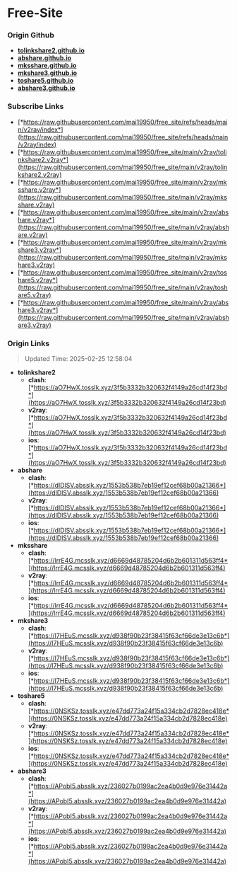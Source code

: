 # Free-Site

### Origin Github

- [**tolinkshare2.github.io**](https://github.com/tolinkshare2/tolinkshare2.github.io)
- [**abshare.github.io**](https://github.com/abshare/abshare.github.io)
- [**mksshare.github.io**](https://github.com/mksshare/mksshare.github.io)
- [**mkshare3.github.io**](https://github.com/mkshare3/mkshare3.github.io)
- [**toshare5.github.io**](https://github.com/toshare5/toshare5.github.io)
- [**abshare3.github.io**](https://github.com/abshare3/abshare3.github.io)

### Subscribe Links

- [*https://raw.githubusercontent.com/mai19950/free_site/refs/heads/main/v2ray/index*](https://raw.githubusercontent.com/mai19950/free_site/refs/heads/main/v2ray/index)
- [*https://raw.githubusercontent.com/mai19950/free_site/main/v2ray/tolinkshare2.v2ray*](https://raw.githubusercontent.com/mai19950/free_site/main/v2ray/tolinkshare2.v2ray)
- [*https://raw.githubusercontent.com/mai19950/free_site/main/v2ray/mksshare.v2ray*](https://raw.githubusercontent.com/mai19950/free_site/main/v2ray/mksshare.v2ray)
- [*https://raw.githubusercontent.com/mai19950/free_site/main/v2ray/abshare.v2ray*](https://raw.githubusercontent.com/mai19950/free_site/main/v2ray/abshare.v2ray)
- [*https://raw.githubusercontent.com/mai19950/free_site/main/v2ray/mkshare3.v2ray*](https://raw.githubusercontent.com/mai19950/free_site/main/v2ray/mkshare3.v2ray)
- [*https://raw.githubusercontent.com/mai19950/free_site/main/v2ray/toshare5.v2ray*](https://raw.githubusercontent.com/mai19950/free_site/main/v2ray/toshare5.v2ray)
- [*https://raw.githubusercontent.com/mai19950/free_site/main/v2ray/abshare3.v2ray*](https://raw.githubusercontent.com/mai19950/free_site/main/v2ray/abshare3.v2ray)

### Origin Links

> Updated Time: 2025-02-25 12:58:04

- **tolinkshare2**
  - **clash**: [*https://aO7HwX.tosslk.xyz/3f5b3332b320632f4149a26cd14f23bd*](https://aO7HwX.tosslk.xyz/3f5b3332b320632f4149a26cd14f23bd)
  - **v2ray**: [*https://aO7HwX.tosslk.xyz/3f5b3332b320632f4149a26cd14f23bd*](https://aO7HwX.tosslk.xyz/3f5b3332b320632f4149a26cd14f23bd)
  - **ios**: [*https://aO7HwX.tosslk.xyz/3f5b3332b320632f4149a26cd14f23bd*](https://aO7HwX.tosslk.xyz/3f5b3332b320632f4149a26cd14f23bd)
- **abshare**
  - **clash**: [*https://dIDlSV.absslk.xyz/1553b538b7eb19ef12cef68b00a21366*](https://dIDlSV.absslk.xyz/1553b538b7eb19ef12cef68b00a21366)
  - **v2ray**: [*https://dIDlSV.absslk.xyz/1553b538b7eb19ef12cef68b00a21366*](https://dIDlSV.absslk.xyz/1553b538b7eb19ef12cef68b00a21366)
  - **ios**: [*https://dIDlSV.absslk.xyz/1553b538b7eb19ef12cef68b00a21366*](https://dIDlSV.absslk.xyz/1553b538b7eb19ef12cef68b00a21366)
- **mksshare**
  - **clash**: [*https://lrrE4G.mcsslk.xyz/d6669d48785204d6b2b601311d563ff4*](https://lrrE4G.mcsslk.xyz/d6669d48785204d6b2b601311d563ff4)
  - **v2ray**: [*https://lrrE4G.mcsslk.xyz/d6669d48785204d6b2b601311d563ff4*](https://lrrE4G.mcsslk.xyz/d6669d48785204d6b2b601311d563ff4)
  - **ios**: [*https://lrrE4G.mcsslk.xyz/d6669d48785204d6b2b601311d563ff4*](https://lrrE4G.mcsslk.xyz/d6669d48785204d6b2b601311d563ff4)
- **mkshare3**
  - **clash**: [*https://I7HEuS.mcsslk.xyz/d938f90b23f38415f63cf66de3e13c6b*](https://I7HEuS.mcsslk.xyz/d938f90b23f38415f63cf66de3e13c6b)
  - **v2ray**: [*https://I7HEuS.mcsslk.xyz/d938f90b23f38415f63cf66de3e13c6b*](https://I7HEuS.mcsslk.xyz/d938f90b23f38415f63cf66de3e13c6b)
  - **ios**: [*https://I7HEuS.mcsslk.xyz/d938f90b23f38415f63cf66de3e13c6b*](https://I7HEuS.mcsslk.xyz/d938f90b23f38415f63cf66de3e13c6b)
- **toshare5**
  - **clash**: [*https://0NSKSz.tosslk.xyz/e47dd773a24f15a334cb2d7828ec418e*](https://0NSKSz.tosslk.xyz/e47dd773a24f15a334cb2d7828ec418e)
  - **v2ray**: [*https://0NSKSz.tosslk.xyz/e47dd773a24f15a334cb2d7828ec418e*](https://0NSKSz.tosslk.xyz/e47dd773a24f15a334cb2d7828ec418e)
  - **ios**: [*https://0NSKSz.tosslk.xyz/e47dd773a24f15a334cb2d7828ec418e*](https://0NSKSz.tosslk.xyz/e47dd773a24f15a334cb2d7828ec418e)
- **abshare3**
  - **clash**: [*https://APobI5.absslk.xyz/236027b0199ac2ea4b0d9e976e31442a*](https://APobI5.absslk.xyz/236027b0199ac2ea4b0d9e976e31442a)
  - **v2ray**: [*https://APobI5.absslk.xyz/236027b0199ac2ea4b0d9e976e31442a*](https://APobI5.absslk.xyz/236027b0199ac2ea4b0d9e976e31442a)
  - **ios**: [*https://APobI5.absslk.xyz/236027b0199ac2ea4b0d9e976e31442a*](https://APobI5.absslk.xyz/236027b0199ac2ea4b0d9e976e31442a)
